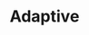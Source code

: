 ---
title: Adaptive
definition: ''
sources: 
- sourceurl: https://citeseerx.ist.psu.edu/document?repid=rep1&type=pdf&doi=c942f84f37c0b2b548e5e189c267e066701fc285
perspectives: 
- meaning:  adaptive refers to systems that adapt, or make customizations for users, automatically, without explicit user input. These changes are made based on characteristics or behaviours that are either directly measured or inferred. The user does not control the adaptation. Adaptivity is one of two types of personalization on the spectrum of adaptation, along with adaptability.
  role: user interface designer
---